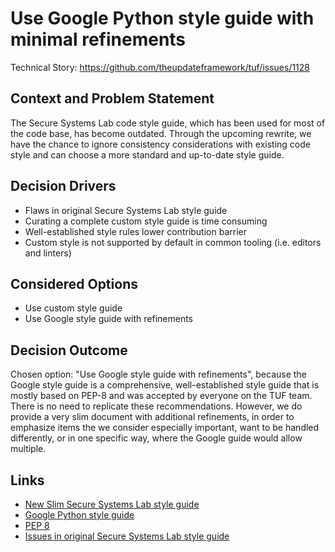 # Use Google Python style guide with minimal refinements

Technical Story: https://github.com/theupdateframework/tuf/issues/1128

## Context and Problem Statement

The Secure Systems Lab code style guide, which has been used for most of the
code base, has become outdated. Through the upcoming rewrite, we have the
chance to ignore consistency considerations with existing code style and can
choose a more standard and up-to-date style guide.

## Decision Drivers

* Flaws in original Secure Systems Lab style guide
* Curating a complete custom style guide is time consuming
* Well-established style rules lower contribution barrier
* Custom style is not supported by default in common tooling (i.e. editors
  and linters)

## Considered Options

* Use custom style guide
* Use Google style guide with refinements

## Decision Outcome

Chosen option: "Use Google style guide with refinements", because the Google
style guide is a comprehensive, well-established style guide that is mostly
based on PEP-8 and was accepted by everyone on the TUF team. There is no need
to replicate these recommendations. However, we do provide a very slim document
with additional refinements, in order to emphasize items the we consider
especially important, want to be handled differently, or in one specific way,
where the Google guide would allow multiple.


## Links
* [New Slim Secure Systems Lab style guide](https://github.com/secure-systems-lab/code-style-guidelines/pull/21)
* [Google Python style guide](https://google.github.io/styleguide/pyguide.html)
* [PEP 8](https://www.python.org/dev/peps/pep-0008/)
* [Issues in original Secure Systems Lab style guide](https://github.com/secure-systems-lab/code-style-guidelines/issues/20)
